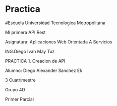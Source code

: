 # Practica
#Escuela Universidad Tecnologica Metropolitana

Mi primera API Rest

Asignatura: Aplicaciones Web Orientada A Servicios

ING.Diego Ivan May Tuz

PRACTICA 1. Creacion de API

Alumno: Diego Alexander Sanchez Ek

3 Cuatrimestre

Grupo 4D

Primer Parcial
